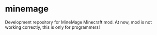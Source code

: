 minemage
========

Development repository for MineMage Minecraft mod.
At now, mod is not working correctly, this is only for programmers!
